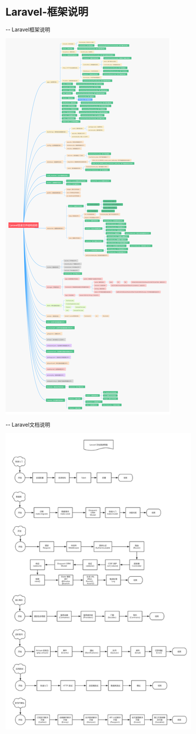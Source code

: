 # Laravel-框架说明

-- Laravel框架说明

![](../.gitbook/assets/laravel-mu-lu-wen-jian-jie-gou-shuo-ming.jpg)

-- Laravel文档说明

![](../.gitbook/assets/laravel-wen-dang-yue-du-si-lu.png)


